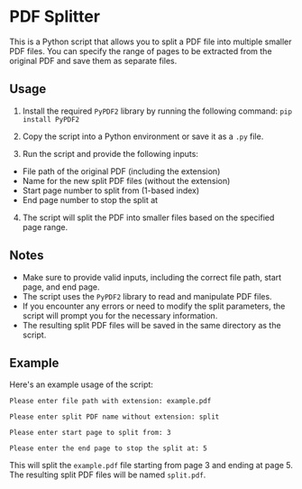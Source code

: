 # PDF Splitter

This is a Python script that allows you to split a PDF file into multiple smaller PDF files. You can specify the range of pages to be extracted from the original PDF and save them as separate files.

## Usage

1. Install the required `PyPDF2` library by running the following command:
`pip install PyPDF2`

2. Copy the script into a Python environment or save it as a `.py` file.

3. Run the script and provide the following inputs:
- File path of the original PDF (including the extension)
- Name for the new split PDF files (without the extension)
- Start page number to split from (1-based index)
- End page number to stop the split at

4. The script will split the PDF into smaller files based on the specified page range.

## Notes

- Make sure to provide valid inputs, including the correct file path, start page, and end page.
- The script uses the `PyPDF2` library to read and manipulate PDF files.
- If you encounter any errors or need to modify the split parameters, the script will prompt you for the necessary information.
- The resulting split PDF files will be saved in the same directory as the script.

## Example

Here's an example usage of the script:

`Please enter file path with extension: example.pdf`

`Please enter split PDF name without extension: split`

`Please enter start page to split from: 3`

`Please enter the end page to stop the split at: 5`


This will split the `example.pdf` file starting from page 3 and ending at page 5. The resulting split PDF files will be named `split.pdf`.
